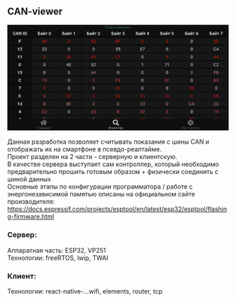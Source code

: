 CAN-viewer
---
<img src="./image.png" width="640px">


Данная разработка позволяет считывать показания с шины CAN и отображать их на смартфоне в псевдо-реалтайме. </br>
Проект разделен на 2 части - серверную и клиентскую.<br>
В качестве сервера выступает сам контроллер, который необходимо предварительно прошить готовым образом + физически соединить с шиной данных<br>
Основные этапы по конфигурации программатора / работе с энергонезависимой памятью описаны на официальном сайте производителя: 
https://docs.espressif.com/projects/esptool/en/latest/esp32/esptool/flashing-firmware.html

### Сервер:
Аппаратная часть: ESP32, VP251<br />
Технологии: freeRTOS, lwip, TWAI

### Клиент:
Технологии: react-native-...wifi, elements, router, tcp 
